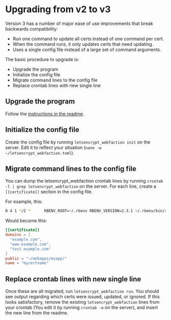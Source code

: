 # Upgrading from v2 to v3

Version 3 has a number of major ease of use improvements that break backwards compatibility:

- Run one command to update all certs instead of one command per cert.
- When the command runs, it only updates certs that need updating.
- Uses a single config file instead of a large set of command arguments.

The basic procedure to upgrade is:

- Upgrade the program
- Initialize the config file
- Migrate command lines to the config file
- Replace crontab lines with new single line

## Upgrade the program

Follow the [instructions in the readme](/README.md#Upgrading).

## Initialize the config file

Create the config file by running `letsencrypt_webfaction init` on the server. Edit it to reflect your situation (`nano -w ~/letsencrypt_webfaction.toml`).

## Migrate command lines to the config file

You can dump the letsencrypt_webfaction crontab lines by running `crontab -l | grep letsencrypt_webfaction` on the server. For each line, create a `[[certificate]]` section in the config file.

For example, this:

```sh
0 4 1 */2 *      RBENV_ROOT=~/.rbenv RBENV_VERSION=2.3.1 ~/.rbenv/bin/rbenv exec letsencrypt_webfaction --domains example.com,www.example.com,test.example.com --public ~/webapps/myapp/ --cert_name mycertname
```

Would become this:

```toml
[[certificate]]
domains = [
  "example.com",
  "www.example.com",
  "test.example.com"
]
public = "~/webapps/myapp/"
name = "mycertname"
```

## Replace crontab lines with new single line

Once these are all migrated, run `letsencrypt_webfaction run`. You should see output regarding which certs were issued, updated, or ignored. If this looks satisfactory, remove the existing `letsencrypt_webfaction` lines from your crontab (You edit it by running `crontab -e` on the server), and insert the new line from the readme.
